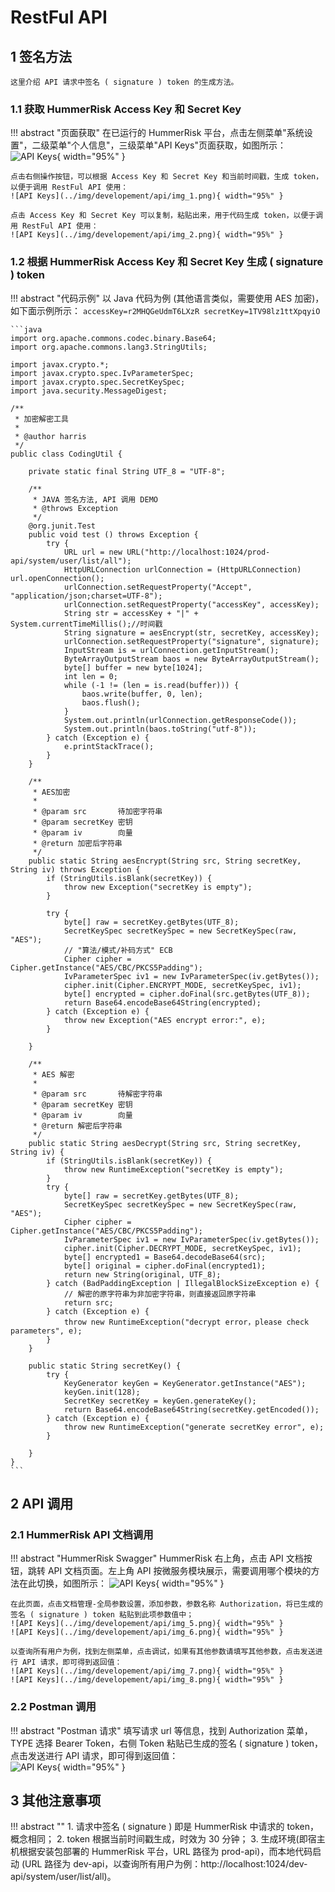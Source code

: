 # RestFul API

## 1 签名方法
    这里介绍 API 请求中签名 ( signature ) token 的生成方法。

### 1.1 获取 HummerRisk Access Key 和 Secret Key

!!! abstract "页面获取"
    在已运行的 HummerRisk 平台，点击左侧菜单"系统设置"，二级菜单"个人信息"，三级菜单"API Keys"页面获取，如图所示：
    ![API Keys](../img/developement/api/img.png){ width="95%" }

    点击右侧操作按钮，可以根据 Access Key 和 Secret Key 和当前时间戳，生成 token，以便于调用 RestFul API 使用：
    ![API Keys](../img/developement/api/img_1.png){ width="95%" }

    点击 Access Key 和 Secret Key 可以复制，粘贴出来，用于代码生成 token，以便于调用 RestFul API 使用：
    ![API Keys](../img/developement/api/img_2.png){ width="95%" }

### 1.2 根据 HummerRisk Access Key 和 Secret Key 生成 ( signature ) token

!!! abstract "代码示例"
    以 Java 代码为例 (其他语言类似，需要使用 AES 加密)， 如下面示例所示：
    ```
    accessKey=r2MHQGeUdmT6LXzR
    secretKey=1TV98lz1ttXpqyiO
    ```


    ```java
    import org.apache.commons.codec.binary.Base64;
    import org.apache.commons.lang3.StringUtils;
    
    import javax.crypto.*;
    import javax.crypto.spec.IvParameterSpec;
    import javax.crypto.spec.SecretKeySpec;
    import java.security.MessageDigest;
    
    /**
     * 加密解密工具
     *
     * @author harris
     */
    public class CodingUtil {
    
        private static final String UTF_8 = "UTF-8";
    
        /**
         * JAVA 签名方法, API 调用 DEMO
         * @throws Exception
         */
        @org.junit.Test
        public void test () throws Exception {
            try {
                URL url = new URL("http://localhost:1024/prod-api/system/user/list/all");
                HttpURLConnection urlConnection = (HttpURLConnection) url.openConnection();
                urlConnection.setRequestProperty("Accept", "application/json;charset=UTF-8");
                urlConnection.setRequestProperty("accessKey", accessKey);
                String str = accessKey + "|" + System.currentTimeMillis();//时间戳
                String signature = aesEncrypt(str, secretKey, accessKey);
                urlConnection.setRequestProperty("signature", signature);
                InputStream is = urlConnection.getInputStream();
                ByteArrayOutputStream baos = new ByteArrayOutputStream();
                byte[] buffer = new byte[1024];
                int len = 0;
                while (-1 != (len = is.read(buffer))) {
                    baos.write(buffer, 0, len);
                    baos.flush();
                }
                System.out.println(urlConnection.getResponseCode());
                System.out.println(baos.toString("utf-8"));
            } catch (Exception e) {
                e.printStackTrace();
            }
        }
        
        /**
         * AES加密
         *
         * @param src       待加密字符串
         * @param secretKey 密钥
         * @param iv        向量
         * @return 加密后字符串
         */
        public static String aesEncrypt(String src, String secretKey, String iv) throws Exception {
            if (StringUtils.isBlank(secretKey)) {
                throw new Exception("secretKey is empty");
            }
    
            try {
                byte[] raw = secretKey.getBytes(UTF_8);
                SecretKeySpec secretKeySpec = new SecretKeySpec(raw, "AES");
                // "算法/模式/补码方式" ECB
                Cipher cipher = Cipher.getInstance("AES/CBC/PKCS5Padding");
                IvParameterSpec iv1 = new IvParameterSpec(iv.getBytes());
                cipher.init(Cipher.ENCRYPT_MODE, secretKeySpec, iv1);
                byte[] encrypted = cipher.doFinal(src.getBytes(UTF_8));
                return Base64.encodeBase64String(encrypted);
            } catch (Exception e) {
                throw new Exception("AES encrypt error:", e);
            }
    
        }
    
        /**
         * AES 解密
         *
         * @param src       待解密字符串
         * @param secretKey 密钥
         * @param iv        向量
         * @return 解密后字符串
         */
        public static String aesDecrypt(String src, String secretKey, String iv) {
            if (StringUtils.isBlank(secretKey)) {
                throw new RuntimeException("secretKey is empty");
            }
            try {
                byte[] raw = secretKey.getBytes(UTF_8);
                SecretKeySpec secretKeySpec = new SecretKeySpec(raw, "AES");
                Cipher cipher = Cipher.getInstance("AES/CBC/PKCS5Padding");
                IvParameterSpec iv1 = new IvParameterSpec(iv.getBytes());
                cipher.init(Cipher.DECRYPT_MODE, secretKeySpec, iv1);
                byte[] encrypted1 = Base64.decodeBase64(src);
                byte[] original = cipher.doFinal(encrypted1);
                return new String(original, UTF_8);
            } catch (BadPaddingException | IllegalBlockSizeException e) {
                // 解密的原字符串为非加密字符串，则直接返回原字符串
                return src;
            } catch (Exception e) {
                throw new RuntimeException("decrypt error，please check parameters", e);
            }
        }
    
        public static String secretKey() {
            try {
                KeyGenerator keyGen = KeyGenerator.getInstance("AES");
                keyGen.init(128);
                SecretKey secretKey = keyGen.generateKey();
                return Base64.encodeBase64String(secretKey.getEncoded());
            } catch (Exception e) {
                throw new RuntimeException("generate secretKey error", e);
            }
    
        }
    }
    ```


## 2 API 调用

### 2.1 HummerRisk API 文档调用

!!! abstract "HummerRisk Swagger"
    HummerRisk 右上角，点击 API 文档按钮，跳转 API 文档页面。左上角 API 按微服务模块展示，需要调用哪个模块的方法在此切换，如图所示：
    ![API Keys](../img/developement/api/img_4.png){ width="95%" }

    在此页面，点击文档管理-全局参数设置，添加参数，参数名称 Authorization，将已生成的签名 ( signature ) token 粘贴到此项参数值中；
    ![API Keys](../img/developement/api/img_5.png){ width="95%" }
    ![API Keys](../img/developement/api/img_6.png){ width="95%" }

    以查询所有用户为例，找到左侧菜单，点击调试，如果有其他参数请填写其他参数，点击发送进行 API 请求，即可得到返回值：  
    ![API Keys](../img/developement/api/img_7.png){ width="95%" }
    ![API Keys](../img/developement/api/img_8.png){ width="95%" }

### 2.2 Postman 调用

!!! abstract "Postman 请求"
    填写请求 url 等信息，找到 Authorization 菜单，TYPE 选择 Bearer Token，右侧 Token 粘贴已生成的签名 ( signature ) token，点击发送进行 API 请求，即可得到返回值：  
    ![API Keys](../img/developement/api/img_9.png){ width="95%" }

## 3 其他注意事项

!!! abstract ""
    1. 请求中签名 ( signature ) 即是 HummerRisk 中请求的 token，概念相同；
    2. token 根据当前时间戳生成，时效为 30 分钟；
    3. 生成环境(即宿主机根据安装包部署的 HummerRisk 平台，URL 路径为 prod-api)，而本地代码启动 (URL 路径为 dev-api，以查询所有用户为例：http://localhost:1024/dev-api/system/user/list/all)。

